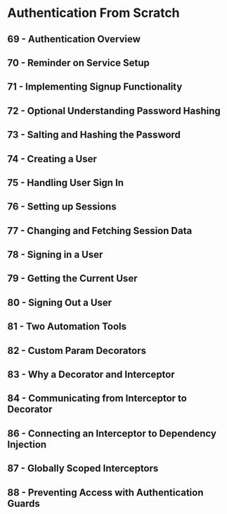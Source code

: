# Authentication From Scratch

## 69 - Authentication Overview 
## 70 - Reminder on Service Setup
## 71 - Implementing Signup Functionality
## 72 - Optional Understanding Password Hashing
## 73 - Salting and Hashing the Password
## 74 - Creating a User
## 75 - Handling User Sign In
## 76 - Setting up Sessions
## 77 - Changing and Fetching Session Data
## 78 - Signing in a User
## 79 - Getting the Current User
## 80 - Signing Out a User
## 81 - Two Automation Tools
## 82 - Custom Param Decorators
## 83 - Why a Decorator and Interceptor
## 84 - Communicating from Interceptor to Decorator
## 86 - Connecting an Interceptor to Dependency Injection
## 87 - Globally Scoped Interceptors
## 88 - Preventing Access with Authentication Guards
